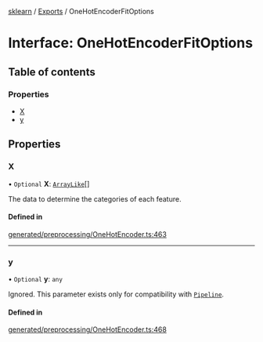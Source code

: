[sklearn](../readme.md) / [Exports](../modules.md) / OneHotEncoderFitOptions

# Interface: OneHotEncoderFitOptions

## Table of contents

### Properties

- [X](OneHotEncoderFitOptions.md#x)
- [y](OneHotEncoderFitOptions.md#y)

## Properties

### X

• `Optional` **X**: [`ArrayLike`](../modules.md#arraylike)[]

The data to determine the categories of each feature.

#### Defined in

[generated/preprocessing/OneHotEncoder.ts:463](https://github.com/transitive-bullshit/scikit-learn-ts/blob/367336a/packages/sklearn/src/generated/preprocessing/OneHotEncoder.ts#L463)

___

### y

• `Optional` **y**: `any`

Ignored. This parameter exists only for compatibility with [`Pipeline`](sklearn.pipeline.Pipeline.html#sklearn.pipeline.Pipeline "sklearn.pipeline.Pipeline").

#### Defined in

[generated/preprocessing/OneHotEncoder.ts:468](https://github.com/transitive-bullshit/scikit-learn-ts/blob/367336a/packages/sklearn/src/generated/preprocessing/OneHotEncoder.ts#L468)
